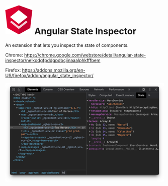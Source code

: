 # ![screenshot](./img/icons/logo.svg)  Angular State Inspector
An extension that lets you inspect the state of components.

Chrome: https://chrome.google.com/webstore/detail/angular-state-inspector/nelkodgfpddgpdbcjinaaalphkfffbem

Firefox: https://addons.mozilla.org/en-US/firefox/addon/angular_state_inspector/

![screenshot](./img/screenshots/chrome_1.png)
